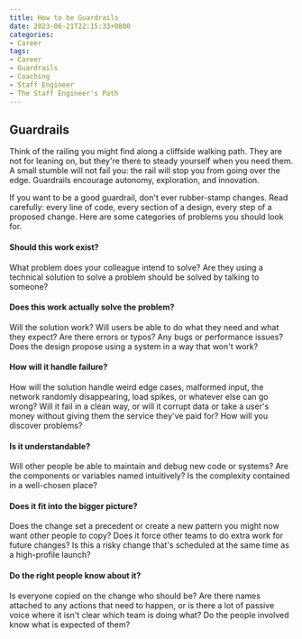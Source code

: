 ```yaml
---
title: How to be Guardrails
date: 2023-06-21T22:15:33+0800
categories:
- Career
tags: 
- Career
- Guardrails
- Coaching
- Staff Engineer
- The Staff Engineer's Path
---
```


## Guardrails

Think of the railing you might find along a cliffside walking path. They are not for leaning on, but they're there
to steady yourself when you need them. A small stumble will not fail you: the rail will stop you from going
over the edge. Guardrails encourage autonomy, exploration, and innovation.

If you want to be a good guardrail, don't ever rubber-stamp changes. Read carefully: every line of code, every section
of a design, every step of a proposed change. Here are some categories of problems you should look for.

#### Should this work exist?

What problem does your colleague intend to solve? Are they using a technical solution to solve a problem should be
solved by talking to someone?

#### Does this work actually solve the problem?

Will the solution work? Will users be able to do what they need and what they expect? Are there errors or typos?
Any bugs or performance issues? Does the design propose using a system in a way that won't work?

#### How will it handle failure?

How will the solution handle weird edge cases, malformed input, the network randomly disappearing, load spikes,
or whatever else can go wrong? Will it fail in a clean way, or will it corrupt data or take a user's money without
giving them the service they've paid for? How will you discover problems?

#### Is it understandable?

Will other people be able to maintain and debug new code or systems? Are the components or variables named intuitively?
Is the complexity contained in a well-chosen place?

#### Does it fit into the bigger picture?

Does the change set a precedent or create a new pattern you might now want other people to copy? Does it force other
teams to do extra work for future changes? Is this a risky change that's scheduled at the same time as a high-profile
launch?

#### Do the right people know about it?

Is everyone copied on the change who should be? Are there names attached to any actions that need to happen, or is
there a lot of passive voice where it isn't clear which team is doing what? Do the people involved know what is
expected of them?


